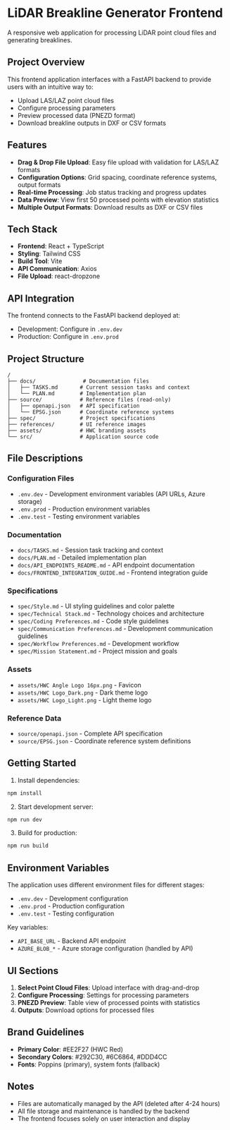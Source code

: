 # LiDAR Breakline Generator Frontend

A responsive web application for processing LiDAR point cloud files and generating breaklines.

## Project Overview

This frontend application interfaces with a FastAPI backend to provide users with an intuitive way to:
- Upload LAS/LAZ point cloud files
- Configure processing parameters
- Preview processed data (PNEZD format)
- Download breakline outputs in DXF or CSV formats

## Features

- **Drag & Drop File Upload**: Easy file upload with validation for LAS/LAZ formats
- **Configuration Options**: Grid spacing, coordinate reference systems, output formats
- **Real-time Processing**: Job status tracking and progress updates
- **Data Preview**: View first 50 processed points with elevation statistics
- **Multiple Output Formats**: Download results as DXF or CSV files

## Tech Stack

- **Frontend**: React + TypeScript
- **Styling**: Tailwind CSS
- **Build Tool**: Vite
- **API Communication**: Axios
- **File Upload**: react-dropzone

## API Integration

The frontend connects to the FastAPI backend deployed at:
- Development: Configure in `.env.dev`
- Production: Configure in `.env.prod`

## Project Structure

```
/
├── docs/               # Documentation files
│   ├── TASKS.md       # Current session tasks and context
│   └── PLAN.md        # Implementation plan
├── source/            # Reference files (read-only)
│   ├── openapi.json   # API specification
│   └── EPSG.json      # Coordinate reference systems
├── spec/              # Project specifications
├── references/        # UI reference images
├── assets/            # HWC branding assets
└── src/               # Application source code
```

## File Descriptions

### Configuration Files
- `.env.dev` - Development environment variables (API URLs, Azure storage)
- `.env.prod` - Production environment variables
- `.env.test` - Testing environment variables

### Documentation
- `docs/TASKS.md` - Session task tracking and context
- `docs/PLAN.md` - Detailed implementation plan
- `docs/API_ENDPOINTS_README.md` - API endpoint documentation
- `docs/FRONTEND_INTEGRATION_GUIDE.md` - Frontend integration guide

### Specifications
- `spec/Style.md` - UI styling guidelines and color palette
- `spec/Technical Stack.md` - Technology choices and architecture
- `spec/Coding Preferences.md` - Code style guidelines
- `spec/Communication Preferences.md` - Development communication guidelines
- `spec/Workflow Preferences.md` - Development workflow
- `spec/Mission Statement.md` - Project mission and goals

### Assets
- `assets/HWC Angle Logo 16px.png` - Favicon
- `assets/HWC Logo_Dark.png` - Dark theme logo
- `assets/HWC Logo_Light.png` - Light theme logo

### Reference Data
- `source/openapi.json` - Complete API specification
- `source/EPSG.json` - Coordinate reference system definitions

## Getting Started

1. Install dependencies:
```bash
npm install
```

2. Start development server:
```bash
npm run dev
```

3. Build for production:
```bash
npm run build
```

## Environment Variables

The application uses different environment files for different stages:
- `.env.dev` - Development configuration
- `.env.prod` - Production configuration
- `.env.test` - Testing configuration

Key variables:
- `API_BASE_URL` - Backend API endpoint
- `AZURE_BLOB_*` - Azure storage configuration (handled by API)

## UI Sections

1. **Select Point Cloud Files**: Upload interface with drag-and-drop
2. **Configure Processing**: Settings for processing parameters
3. **PNEZD Preview**: Table view of processed points with statistics
4. **Outputs**: Download options for processed files

## Brand Guidelines

- **Primary Color**: #EE2F27 (HWC Red)
- **Secondary Colors**: #292C30, #6C6864, #DDD4CC
- **Fonts**: Poppins (primary), system fonts (fallback)

## Notes

- Files are automatically managed by the API (deleted after 4-24 hours)
- All file storage and maintenance is handled by the backend
- The frontend focuses solely on user interaction and display